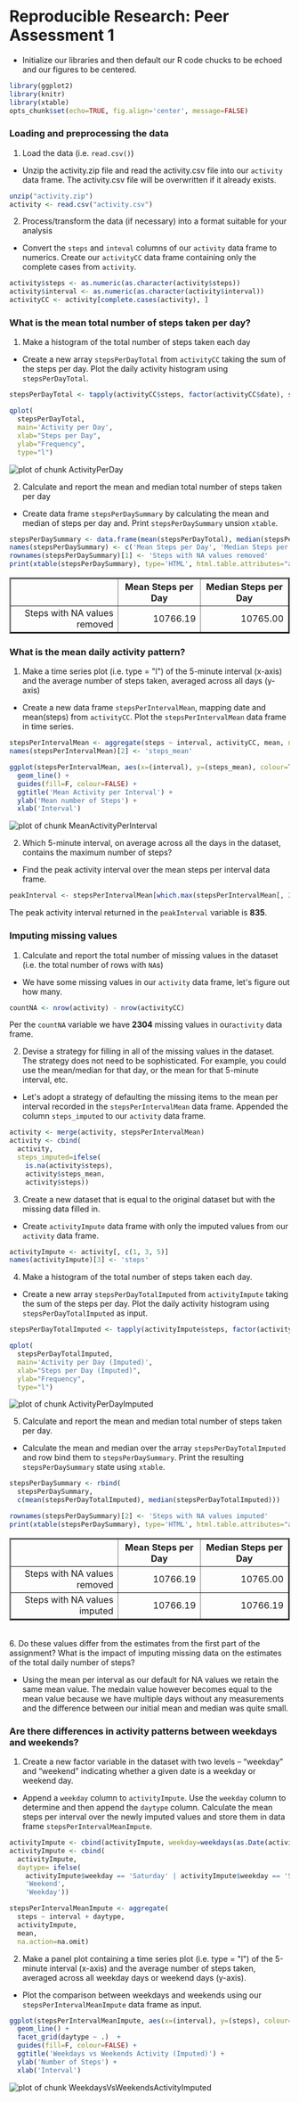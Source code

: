 # Reproducible Research: Peer Assessment 1

- Initialize our libraries and then default our R code chucks to be echoed and our figures to be centered.

```r
library(ggplot2)
library(knitr)
library(xtable)
opts_chunk$set(echo=TRUE, fig.align='center', message=FALSE)
```

### Loading and preprocessing the data
1. Load the data (i.e. `read.csv()`)
- Unzip the activity.zip file and read the activity.csv file into our `activity` data frame. The activity.csv file will be overwritten if it already exists.

```r
unzip("activity.zip")
activity <- read.csv("activity.csv")
```
2. Process/transform the data (if necessary) into a format suitable for your analysis
- Convert the `steps` and `inteval` columns of our `activity` data frame to numerics. Create our `activityCC` data frame containing only the complete cases from `activity`.

```r
activity$steps <- as.numeric(as.character(activity$steps))
activity$interval <- as.numeric(as.character(activity$interval))
activityCC <- activity[complete.cases(activity), ]
```

### What is the mean total number of steps taken per day?
1. Make a histogram of the total number of steps taken each day
- Create a new array `stepsPerDayTotal` from `activityCC` taking the sum of the steps per day. Plot the daily activity histogram using `stepsPerDayTotal`.

```r
stepsPerDayTotal <- tapply(activityCC$steps, factor(activityCC$date), sum, na.rm=T)

qplot(
  stepsPerDayTotal, 
  main='Activity per Day', 
  xlab="Steps per Day", 
  ylab="Frequency", 
  type="l")
```

<img src="./PA1_template_files/figure-html/ActivityPerDay.png" title="plot of chunk ActivityPerDay" alt="plot of chunk ActivityPerDay" style="display: block; margin: auto;" />

2. Calculate and report the mean and median total number of steps taken per day
- Create data frame `stepsPerDaySummary` by calculating the mean and median of steps per day and. Print `stepsPerDaySummary` unsion `xtable`.

```r
stepsPerDaySummary <- data.frame(mean(stepsPerDayTotal), median(stepsPerDayTotal))
names(stepsPerDaySummary) <- c('Mean Steps per Day', 'Median Steps per Day')
rownames(stepsPerDaySummary)[1] <- 'Steps with NA values removed'
print(xtable(stepsPerDaySummary), type='HTML', html.table.attributes="align='center', border='2px'")
```

<!-- html table generated in R 3.0.2 by xtable 1.7-3 package -->
<!-- Sun Aug 17 23:52:29 2014 -->
<TABLE align='center', border='2px'>
<TR> <TH>  </TH> <TH> Mean Steps per Day </TH> <TH> Median Steps per Day </TH>  </TR>
  <TR> <TD align="right"> Steps with NA values removed </TD> <TD align="right"> 10766.19 </TD> <TD align="right"> 10765.00 </TD> </TR>
   </TABLE>

### What is the mean daily activity pattern?
1. Make a time series plot (i.e. type = "l") of the 5-minute interval (x-axis) and the average number of steps taken, averaged across all days (y-axis)
- Create a new data frame `stepsPerIntervalMean`, mapping date and mean(steps) from `activityCC`. Plot the `stepsPerIntervalMean` data frame in time series.

```r
stepsPerIntervalMean <- aggregate(steps ~ interval, activityCC, mean, na.action=na.omit)
names(stepsPerIntervalMean)[2] <- 'steps_mean'

ggplot(stepsPerIntervalMean, aes(x=(interval), y=(steps_mean), colour=TRUE), guide=FALSE) +
  geom_line() + 
  guides(fill=F, colour=FALSE) +
  ggtitle('Mean Activity per Interval') +
  ylab('Mean number of Steps') + 
  xlab('Interval')
```

<img src="./PA1_template_files/figure-html/MeanActivityPerInterval.png" title="plot of chunk MeanActivityPerInterval" alt="plot of chunk MeanActivityPerInterval" style="display: block; margin: auto;" />

2. Which 5-minute interval, on average across all the days in the dataset, contains the maximum number of steps?
- Find the peak activity interval over the mean steps per interval data frame.

```r
peakInterval <- stepsPerIntervalMean[which.max(stepsPerIntervalMean[, 2]), ]$interval
```
The peak activity interval returned in the `peakInterval` variable is **835**.
 
### Imputing missing values
1. Calculate and report the total number of missing values in the dataset (i.e. the total number of rows with `NA`s)
- We have some missing values in our `activity` data frame, let's figure out how many.

```r
countNA <- nrow(activity) - nrow(activityCC)
```
Per the `countNA` variable we have **2304** missing values in our`activity` data frame.

2. Devise a strategy for filling in all of the missing values in the dataset. The strategy does not need to be sophisticated. For example, you could use the mean/median for that day, or the mean for that 5-minute interval, etc.
- Let's adopt a strategy of defaulting the missing items to the mean per interval recorded in the `stepsPerIntervalMean` data frame. Appended the column `steps_imputed` to our `activity` data frame.

```r
activity <- merge(activity, stepsPerIntervalMean)
activity <- cbind(
  activity, 
  steps_imputed=ifelse(
    is.na(activity$steps), 
    activity$steps_mean,
    activity$steps))
```

3. Create a new dataset that is equal to the original dataset but with the missing data filled in.
- Create `activityImpute` data frame with only the imputed values from our `activity` data frame.

```r
activityImpute <- activity[, c(1, 3, 5)]
names(activityImpute)[3] <- 'steps'
```

4. Make a histogram of the total number of steps taken each day.
- Create a new array `stepsPerDayTotalImputed` from `activityImpute` taking the sum of the steps per day. Plot the daily activity histogram using `stepsPerDayTotalImputed` as input.

```r
stepsPerDayTotalImputed <- tapply(activityImpute$steps, factor(activityImpute$date), sum, na.rm=T)

qplot(
  stepsPerDayTotalImputed, 
  main='Activity per Day (Imputed)', 
  xlab="Steps per Day (Imputed)", 
  ylab="Frequency", 
  type="l")
```

<img src="./PA1_template_files/figure-html/ActivityPerDayImputed.png" title="plot of chunk ActivityPerDayImputed" alt="plot of chunk ActivityPerDayImputed" style="display: block; margin: auto;" />

5. Calculate and report the mean and median total number of steps taken per day. 
- Calculate the mean and median over the array `stepsPerDayTotalImputed` and row bind them to `stepsPerDaySummary`. Print the resulting `stepsPerDaySummary` state using `xtable`.

```r
stepsPerDaySummary <- rbind(
  stepsPerDaySummary, 
  c(mean(stepsPerDayTotalImputed), median(stepsPerDayTotalImputed)))

rownames(stepsPerDaySummary)[2] <- 'Steps with NA values imputed'
print(xtable(stepsPerDaySummary), type='HTML', html.table.attributes="align='center', border='2px'")
```

<!-- html table generated in R 3.0.2 by xtable 1.7-3 package -->
<!-- Sun Aug 17 23:52:30 2014 -->
<TABLE align='center', border='2px'>
<TR> <TH>  </TH> <TH> Mean Steps per Day </TH> <TH> Median Steps per Day </TH>  </TR>
  <TR> <TD align="right"> Steps with NA values removed </TD> <TD align="right"> 10766.19 </TD> <TD align="right"> 10765.00 </TD> </TR>
  <TR> <TD align="right"> Steps with NA values imputed </TD> <TD align="right"> 10766.19 </TD> <TD align="right"> 10766.19 </TD> </TR>
   </TABLE>
<br>
6. Do these values differ from the estimates from the first part of the assignment? What is the impact of imputing missing data on the estimates of the total daily number of steps?

- Using the mean per interval as our default for NA values we retain the same mean value. The medain value however becomes equal to the mean value because we have multiple days without any measurements and the difference between our initial mean and median was quite small.

### Are there differences in activity patterns between weekdays and weekends?
1. Create a new factor variable in the dataset with two levels – “weekday” and “weekend” indicating whether a given date is a weekday or weekend day.
- Append a `weekday` column to `activityImpute`. Use the `weekday` column to determine and then append the `daytype` column. Calculate the mean steps per interval over the newly imputed values and store them in data frame `stepsPerIntervalMeanImpute`.

```r
activityImpute <- cbind(activityImpute, weekday=weekdays(as.Date(activityImpute$date)))
activityImpute <- cbind(
  activityImpute, 
  daytype= ifelse(
    activityImpute$weekday == 'Saturday' | activityImpute$weekday == 'Sunday',
    'Weekend', 
    'Weekday'))

stepsPerIntervalMeanImpute <- aggregate(
  steps ~ interval + daytype, 
  activityImpute, 
  mean, 
  na.action=na.omit)
```

2. Make a panel plot containing a time series plot (i.e. type = "l") of the 5-minute interval (x-axis) and the average number of steps taken, averaged across all weekday days or weekend days (y-axis).
- Plot the comparison between weekdays and weekends using our `stepsPerIntervalMeanImpute` data frame as input.

```r
ggplot(stepsPerIntervalMeanImpute, aes(x=(interval), y=(steps), colour=daytype), guide=FALSE) +
  geom_line() + 
  facet_grid(daytype ~ .)  + 
  guides(fill=F, colour=FALSE) +
  ggtitle('Weekdays vs Weekends Activity (Imputed)') +
  ylab('Number of Steps') + 
  xlab('Interval')  
```

<img src="./PA1_template_files/figure-html/WeekdaysVsWeekendsActivityImputed.png" title="plot of chunk WeekdaysVsWeekendsActivityImputed" alt="plot of chunk WeekdaysVsWeekendsActivityImputed" style="display: block; margin: auto;" />
